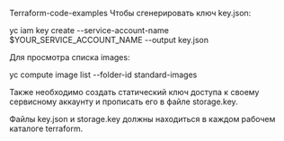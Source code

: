 
Terraform-code-examples
Чтобы сгенерировать ключ key.json:

yc iam key create --service-account-name $YOUR_SERVICE_ACCOUNT_NAME --output key.json

Для просмотра списка images:

yc compute image list --folder-id standard-images

Также необходимо создать статический ключ доступа к своему сервисному аккаунту и прописать его в файле storage.key.

Файлы key.json и storage.key должны находиться в каждом рабочем каталоге terraform.
